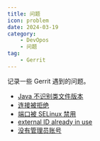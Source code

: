 ```yaml
---
title: 问题
icon: problem
date: 2024-03-19
category: 
    - DevOpos
    - 问题
tag:
    - Gerrit
---
```


记录一些 Gerrit 遇到的问题。

<!-- more -->

- [Java 不识别类文件版本](./java_runtime.md)
- [连接被拒绝](./connection_refused.md)
- [端口被 SELinux 禁用](./port_disabled_selinux.md)
- [external ID already in use](./external_id.md)
- [没有管理员账号](./no_admin_account.md)
